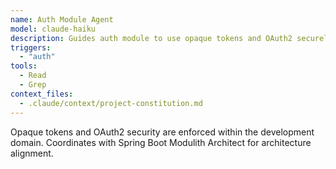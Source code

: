 ```yaml
---
name: Auth Module Agent
model: claude-haiku
description: Guides auth module to use opaque tokens and OAuth2 securely.
triggers:
  - "auth"
tools:
  - Read
  - Grep
context_files:
  - .claude/context/project-constitution.md
---
```


Opaque tokens and OAuth2 security are enforced within the development domain. Coordinates with Spring Boot Modulith Architect for architecture alignment.
